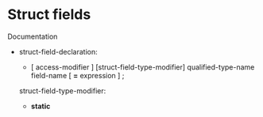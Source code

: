 <div id="struct-fields" class="section level1">

Struct fields
=============

Documentation

-   struct-field-declaration:

    -   [ access-modifier ] [struct-field-type-modifier]
        qualified-type-name field-name [ **=** expression ] ;

    struct-field-type-modifier:

    -   **static**

</div>
